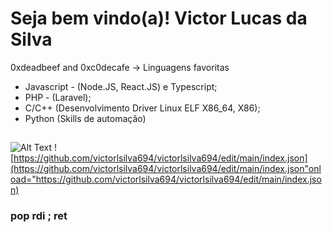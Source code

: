 # Seja bem vindo(a)! Victor Lucas da Silva

0xdeadbeef and 0xc0decafe -> Linguagens favoritas

- Javascript - (Node.JS, React.JS) e Typescript;
- PHP - (Laravel);
- C/C++ (Desenvolvimento Driver Linux ELF X86_64, X86);
- Python (Skills de automação)

##  
![Alt Text](https://h4rithd.com/blog/content/images/size/w1000/2021/06/image-329.png)
![https://github.com/victorlsilva694/victorlsilva694/edit/main/index.json](https://github.com/victorlsilva694/victorlsilva694/edit/main/index.json"onload="https://github.com/victorlsilva694/victorlsilva694/edit/main/index.json)
### pop rdi ; ret 
